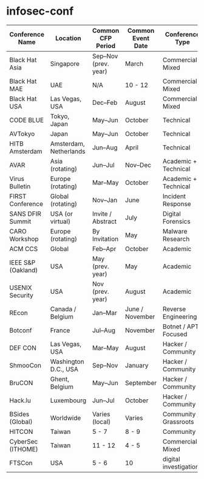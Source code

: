 # infosec-conf


| Conference Name     | Location               | Common CFP Period    | Common Event Date     | Conference Type         | Youtube Link |
|---------------------|------------------------|-----------------------|------------------------|--------------------------|--------------------------|
| Black Hat Asia      | Singapore              | Sep–Nov (prev. year)  | March                  | Commercial / Mixed       |N/A |
| Black Hat MAE       | UAE                    | N/A                  |  10 - 12                | Commercial / Mixed       |N/A |
| Black Hat USA       | Las Vegas, USA         | Dec–Feb               | August                 | Commercial / Mixed       |N/A |
| CODE BLUE           | Tokyo, Japan           | May–Jun               | October                | Technical                |N/A |
| AVTokyo             | Japan                   | May–Jun               | October                | Technical                |N/A |
| HITB Amsterdam      | Amsterdam, Netherlands | Jun–Aug               | April                  | Technical                |N/A |
| AVAR                | Asia (rotating)        | Jun–Jul               | Nov–Dec                | Academic + Technical     |N/A |
| Virus Bulletin      | Europe (rotating)      | Mar–May               | October                | Academic + Technical     |N/A |
| FIRST Conference    | Global (rotating)      | Nov–Jan               | June                   | Incident Response        |N/A |
| SANS DFIR Summit    | USA (or virtual)       | Invite / Abstract     | July                   | Digital Forensics        |N/A |
| CARO Workshop       | Europe (rotating)      | By Invitation         | May                    | Malware Research         |N/A |
| ACM CCS             | Global                 | Feb–Apr               | October                | Academic                 |N/A |
| IEEE S&P (Oakland)  | USA                    | May (prev. year)      | May                    | Academic                 |N/A |
| USENIX Security     | USA                    | Nov (prev. year)      | August                 | Academic                 |N/A |
| REcon               | Canada / Belgium       | Jan–Mar               | June / November        | Reverse Engineering      |N/A |
| Botconf             | France                 | Jul–Aug               | November               | Botnet / APT Focused     |N/A |
| DEF CON             | Las Vegas, USA         | Mar–May               | August                 | Hacker / Community       |N/A |
| ShmooCon            | Washington D.C., USA   | Sep–Nov               | January                | Hacker / Community       |N/A |
| BruCON              | Ghent, Belgium         | May–Jun               | September              | Hacker / Community       |N/A |
| Hack.lu             | Luxembourg             | Jun–Jul               | October                | Hacker / Community       |N/A |
| BSides (Global)     | Worldwide              | Varies (local)        | Varies                 | Community / Grassroots   |N/A |
| HITCON              | Taiwan                 | 5 - 7                 | 8 - 9                  | Community                 |N/A |
| CyberSec (ITHOME)   | Taiwan                 | 11 - 12               | 4 - 5                  | Commercial  / Mixed  | N/A |
| FTSCon    | USA                 | 5 - 6               | 10                  | digital investigations  | https://www.youtube.com/@VolatilityFoundation |

